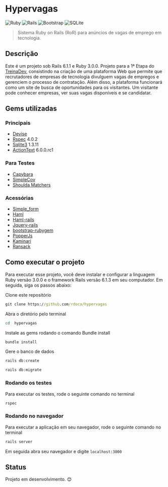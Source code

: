 # Hypervagas

<img alt="Ruby" src="https://img.shields.io/badge/ruby-%23CC342D.svg?&style=for-the-badge&logo=ruby&logoColor=white"/>
<img alt="Rails" src="https://img.shields.io/badge/rails%20-%23CC0000.svg?&style=for-the-badge&logo=ruby-on-rails&logoColor=white"/>
<img alt="Bootstrap" src="https://img.shields.io/badge/bootstrap%20-%23563D7C.svg?&style=for-the-badge&logo=bootstrap&logoColor=white"/>
<img alt="SQLite" src ="https://img.shields.io/badge/sqlite-%2307405e.svg?&style=for-the-badge&logo=sqlite&logoColor=white"/>
</p>

> Sistema Ruby on Rails (RoR) para anúncios de vagas de emprego em tecnologia.

## Descrição

Este é um projeto sob Rails 6.1.1 e Ruby 3.0.0.
Projeto para a 1ª Etapa do [TreinaDev](https://www.treinadev.com.br/home), consistindo na criação de uma plataforma Web que permite que recrutadores de empresas de tecnologia divulguem vagas de empregos e gerenciem o processo de contratação. Além disso, a plataforma funcionará como um site de busca de oportunidades para os visitantes. Um visitante pode conhecer empresas, ver suas vagas disponíveis e se candidatar.

## Gems utilizadas

### Principais

* [Devise](https://github.com/heartcombo/devise)
* [Rspec](https://github.com/rspec/rspec-rails) 4.0.2
* [Sqlite3](https://rubygems.org/gems/sqlite3/versions/1.3.11) 1.3.11
* [ActionText](https://rubygems.org/gems/actiontext/versions/6.0.0.rc1) 6.0.0.rc1

### Para Testes

* [Capybara](https://github.com/teamcapybara/capybara)
* [SimpleCov](https://github.com/simplecov-ruby/simplecov)
* [Shoulda Matchers](https://github.com/thoughtbot/shoulda-matchers)

### Acessórias

* [Simple_form](https://github.com/heartcombo/simple_form)
* [Haml](https://github.com/haml/haml)
* [Haml-rails](https://github.com/haml/haml-rails)
* [Jquery-rails](https://github.com/rails/jquery-rails)
* [bootstrap-rubygem](https://github.com/twbs/bootstrap-rubygem)
* [PopperJs](https://github.com/glebm/popper_js-rubygem)
* [Kaminari](https://github.com/kaminari/kaminari)
* [Ransack](https://github.com/activerecord-hackery/ransack)


## Como executar o projeto

Para executar esse projeto, você deve instalar e configurar a linguagem Ruby versão 3.0.0 e o framework Rails versão 6.1.3 em seu computador. Em seguida, siga os passos abaixo: 

Clone este repositório

```cmd
git clone https://github.com/rdoca/hypervagas
```

Abra o diretório pelo terminal

```bash
cd  hypervagas
```

Instale as gems rodando o comando Bundle install

```bash
bundle install
```

Gere o banco de dados 

```bash
rails db:create
```
```bash
rails db:migrate
```

### Rodando os testes

Para executar os testes, rode o seguinte comando no terminal

```bash
rspec 
```

### Rodando no navegador

Para executar a aplicação em seu navegador, rode o seguinte comando no terminal

```bash
rails server
```

Em seguida abra seu navegador e digite `localhost:3000`


## Status

Projeto em desenvolvimento. :blush:	
